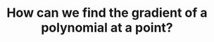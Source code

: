 ---
id: C2
title: How can we find the gradient of a polynomial at a point?
dependencies: 
    - C1
keyQuestions:
    - What do we mean by the _derivative_ of a function at a point?
    - How can we find the derivative of $x^2$ at a point?
    - How can we find the derivative of $x^3$ at a point?
    - How can we generalise this to find the derivative of $x^n$ for positive integers $n$?
    - What is the effect on the derivative of multiplying a polynomial by a constant?
    - If we know the derivatives of two polynomials at a point, can we find the derivative of their sum at that point?
    - How can we find the derivative of a polynomial?
    - Are there any functions that do not have a derivative at certain points?
            
---